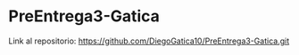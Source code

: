 # PreEntrega3-Gatica

Link al repositorio: https://github.com/DiegoGatica10/PreEntrega3-Gatica.git

